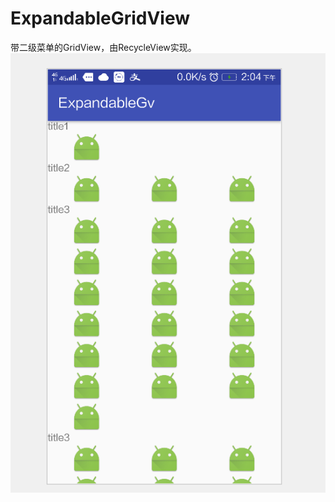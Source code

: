 # ExpandableGridView
带二级菜单的GridView，由RecycleView实现。
![Image text](https://github.com/linchuche/ExpandableGridView/blob/master/image.png)
